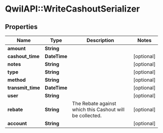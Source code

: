 # QwilAPI::WriteCashoutSerializer

## Properties
Name | Type | Description | Notes
------------ | ------------- | ------------- | -------------
**amount** | **String** |  | 
**cashout_time** | **DateTime** |  | [optional] 
**notes** | **String** |  | [optional] 
**type** | **String** |  | [optional] 
**method** | **String** |  | [optional] 
**transmit_time** | **DateTime** |  | [optional] 
**user** | **String** |  | [optional] 
**rebate** | **String** | The Rebate against which this Cashout will be collected. | [optional] 
**account** | **String** |  | [optional] 



